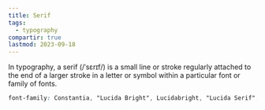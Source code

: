 ```yaml
---
title: Serif
tags:
  - typography
compartir: true
lastmod: 2023-09-18
---
```


In typography, a serif (/ˈsɛrɪf/) is a small line or stroke regularly attached to the end of a larger stroke in a letter or symbol within a particular font or family of fonts.

```css
font-family: Constantia, "Lucida Bright", Lucidabright, "Lucida Serif", Lucida, "DejaVu Serif", "Bitstream Vera Serif", "Liberation Serif", Georgia, serif;
```
